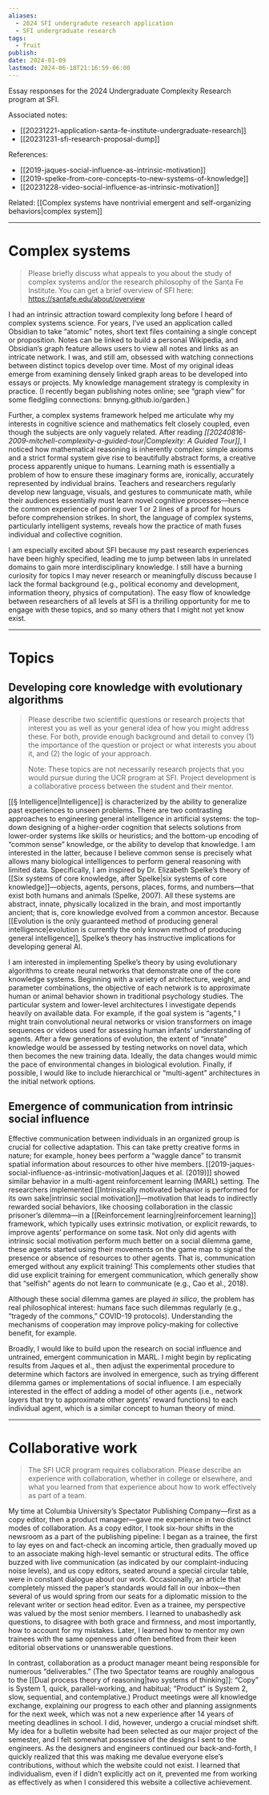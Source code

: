 ```yaml
---
aliases:
  - 2024 SFI undergradute research application
  - SFI undergraduate research
tags:
  - fruit
publish: 
date: 2024-01-09
lastmod: 2024-06-18T21:16:59-06:00
---
```

Essay responses for the 2024 Undergraduate Complexity Research program at SFI.

Associated notes:
- [[20231221-application-santa-fe-institute-undergraduate-research]]
- [[20231231-sfi-research-proposal-dump]]

References:
- [[2019-jaques-social-influence-as-intrinsic-motivation]]
- [[2019-spelke-from-core-concepts-to-new-systems-of-knowledge]]
- [[20231228-video-social-influence-as-intrinsic-motivation]]

Related: [[Complex systems have nontrivial emergent and self-organizing behaviors|complex system]]

---
# Complex systems

>Please briefly discuss what appeals to you about the study of complex systems and/or the research philosophy of the Santa Fe Institute. You can get a brief overview of SFI here: https://santafe.edu/about/overview

I had an intrinsic attraction toward complexity long before I heard of complex systems science. For years, I’ve used an application called Obsidian to take “atomic” notes, short text files containing a single concept or proposition. Notes can be linked to build a personal Wikipedia, and Obsidian’s graph feature allows users to view all notes and links as an intricate network. I was, and still am, obsessed with watching connections between distinct topics develop over time. Most of my original ideas emerge from examining densely linked graph areas to be developed into essays or projects. My knowledge management strategy is complexity in practice. (I recently began publishing notes online; see “graph view” for some fledgling connections: bnnyng.github.io/garden.)

Further, a complex systems framework helped me articulate why my interests in cognitive science and mathematics felt closely coupled, even though the subjects are only vaguely related. After reading *[[20240816-2009-mitchell-complexity-a-guided-tour|Complexity: A Guided Tour]]*, I noticed how mathematical reasoning is inherently complex: simple axioms and a strict formal system give rise to beautifully abstract forms, a creative process apparently unique to humans. Learning math is essentially a problem of how to ensure these imaginary forms are, ironically, accurately represented by individual brains. Teachers and researchers regularly develop new language, visuals, and gestures to communicate math, while their audiences essentially must learn novel cognitive processes—hence the common experience of poring over 1 or 2 lines of a proof for hours before comprehension strikes. In short, the language of complex systems, particularly intelligent systems, reveals how the practice of math fuses individual and collective cognition.

I am especially excited about SFI because my past research experiences have been highly specified, leading me to jump between labs in unrelated domains to gain more interdisciplinary knowledge. I still have a burning curiosity for topics I may never research or meaningfully discuss because I lack the formal background (e.g., political economy and development, information theory, physics of computation). The easy flow of knowledge between researchers of all levels at SFI is a thrilling opportunity for me to engage with these topics, and so many others that I might not yet know exist.

----
# Topics

## Developing core knowledge with evolutionary algorithms

>Please describe two scientific questions or research projects that interest you as well as your general idea of how you might address these. For both, provide enough background and detail to convey (1) the importance of the question or project or what interests you about it, and (2) the logic of your approach. 
>
>Note: These topics are not necessarily research projects that you would pursue during the UCR program at SFI. Project development is a collaborative process between the student and their mentor.

[[§ Intelligence|Intelligence]] is characterized by the ability to generalize past experiences to unseen problems. There are two contrasting approaches to engineering general intelligence in artificial systems: the top-down designing of a higher-order cognition that selects solutions from lower-order systems like skills or heuristics; and the bottom-up encoding of “common sense” knowledge, or the ability to develop that knowledge. I am interested in the latter, because I believe common sense is precisely what allows many biological intelligences to perform general reasoning with limited data. Specifically, I am inspired by Dr. Elizabeth Spelke’s theory of [[Six systems of core knowledge, after Spelke|six systems of core knowledge]]—objects, agents, persons, places, forms, and numbers—that exist both humans and animals (Spelke, 2007). All these systems are abstract, innate, physically localized in the brain, and most importantly ancient; that is, core knowledge evolved from a common ancestor. Because [[Evolution is the only guaranteed method of producing general intelligence|evolution is currently the only known method of producing general intelligence]], Spelke’s theory has instructive implications for developing general AI.

I am interested in implementing Spelke’s theory by using evolutionary algorithms to create neural networks that demonstrate one of the core knowledge systems. Beginning with a variety of architecture, weight, and parameter combinations, the objective of each network is to approximate human or animal behavior shown in traditional psychology studies. The particular system and lower-level architectures I investigate depends heavily on available data. For example, if the goal system is “agents,” I might train convolutional neural networks or vision transformers on image sequences or videos used for assessing human infants’ understanding of agents. After a few generations of evolution, the extent of “innate” knowledge would be assessed by testing networks on novel data, which then becomes the new training data. Ideally, the data changes would mimic the pace of environmental changes in biological evolution. Finally, if possible, I would like to include hierarchical or “multi-agent” architectures in the initial network options. 

## Emergence of communication from intrinsic social influence

Effective communication between individuals in an organized group is crucial for collective adaptation. This can take pretty creative forms in nature; for example, honey bees perform a “waggle dance” to transmit spatial information about resources to other hive members. [[2019-jaques-social-influence-as-intrinsic-motivation|Jaques et al. (2019)]] showed similar behavior in a multi-agent reinforcement learning (MARL) setting. The researchers implemented [[Intrinsically motivated behavior is performed for its own sake|intrinsic social motivation]]—motivation that leads to indirectly rewarded social behaviors, like choosing collaboration in the classic prisoner’s dilemma—in a [[Reinforcement learning|reinforcement learning]] framework, which typically uses extrinsic motivation, or explicit rewards, to improve agents’ performance on some task. Not only did agents with intrinsic social motivation perform much better on a social dilemma game, these agents started using their movements on the game map to signal the presence or absence of resources to other agents. That is, communication emerged without any explicit training! This complements other studies that did use explicit training for emergent communication, which generally show that “selfish” agents do not learn to communicate (e.g., Cao et al., 2018). 

Although these social dilemma games are played *in silico*, the problem has real philosophical interest: humans face such dilemmas regularly (e.g., “tragedy of the commons,” COVID-19 protocols). Understanding the mechanisms of cooperation may improve policy-making for collective benefit, for example.

Broadly, I would like to build upon the research on social influence and untrained, emergent communication in MARL. I might begin by replicating results from Jaques et al., then adjust the experimental procedure to determine which factors are involved in emergence, such as trying different dilemma games or implementations of social influence. I am especially interested in the effect of adding a model of other agents (i.e., network layers that try to approximate other agents’ reward functions) to each individual agent, which is a similar concept to human theory of mind.

---

# Collaborative work

>The SFI UCR program requires collaboration. Please describe an experience with collaboration, whether in college or elsewhere, and what you learned from that experience about how to work effectively as part of a team.

My time at Columbia University’s Spectator Publishing Company—first as a copy editor, then a product manager—gave me experience in two distinct modes of collaboration. As a copy editor, I took six-hour shifts in the newsroom as a part of the publishing pipeline: I began as a trainee, the first to lay eyes on and fact-check an incoming article, then gradually moved up to an associate making high-level semantic or structural edits. The office buzzed with live communication (as indicated by our complaint-inducing noise levels), and us copy editors, seated around a special circular table, were in constant dialogue about our work. Occasionally, an article that completely missed the paper’s standards would fall in our inbox—then several of us would spring from our seats for a diplomatic mission to the relevant writer or section head editor. Even as a trainee, my perspective was valued by the most senior members. I learned to unabashedly ask questions, to disagree with both grace and firmness, and most importantly, how to account for my mistakes. Later, I learned how to mentor my own trainees with the same openness and often benefited from their keen editorial observations or unanswerable questions.

In contrast, collaboration as a product manager meant being responsible for numerous “deliverables.” (The two Spectator teams are roughly analogous to the [[Dual process theory of reasoning|two systems of thinking]]: “Copy” is System 1, quick, parallel-working, and habitual; “Product” is System 2, slow, sequential, and contemplative.) Product meetings were all knowledge exchange, explaining our progress to each other and planning assignments for the next week, which was not a new experience after 14 years of meeting deadlines in school. I did, however, undergo a crucial mindset shift. My idea for a bulletin website had been selected as our major project of the semester, and I felt somewhat possessive of the designs I sent to the engineers. As the designers and engineers continued our back-and-forth, I quickly realized that this was making me devalue everyone else’s contributions, without which the website could not exist. I learned that individualism, even if I didn’t explicitly act on it, prevented me from working as effectively as when I considered this website a collective achievement.